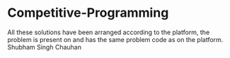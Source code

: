 # Competitive-Programming
All these solutions have been arranged according to the platform, the problem is present on and 
has the same problem code as on the platform.
Shubham Singh Chauhan
